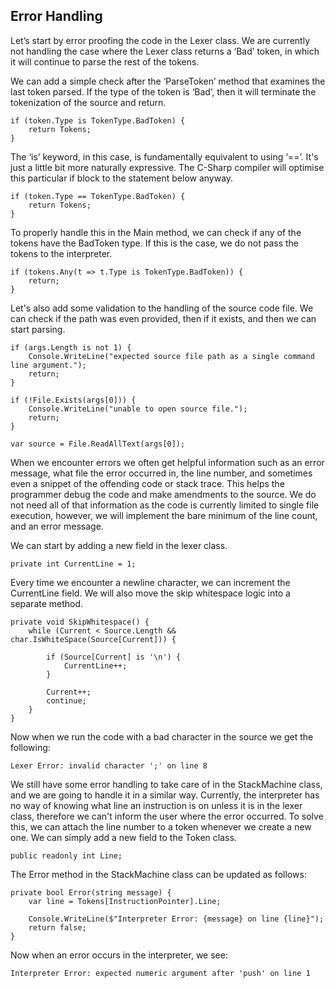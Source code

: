 ## Error Handling

Let’s start by error proofing the code in the Lexer class. We are currently not handling the case where the Lexer class returns a ‘Bad’ token, in which it will continue to parse the rest of the tokens.

We can add a simple check after the ‘ParseToken’ method that examines the last token parsed. If the type of the token is ‘Bad’, then it will terminate the tokenization of the source and return. 

```
if (token.Type is TokenType.BadToken) {
    return Tokens;
}
```

The ‘is’ keyword, in this case, is fundamentally equivalent to using ‘==’. It's just a little bit more naturally expressive. The C-Sharp compiler will optimise this particular if block to the statement below anyway.

```
if (token.Type == TokenType.BadToken) {
    return Tokens;
}
```

To properly handle this in the Main method, we can check if any of the tokens have the BadToken type. If this is the case, we do not pass the tokens to the interpreter.

```
if (tokens.Any(t => t.Type is TokenType.BadToken)) {
    return;
}
```

Let's also add some validation to the handling of the source code file. We can check if the path was even provided, then if it exists, and then we can start parsing.

```
if (args.Length is not 1) {
    Console.WriteLine("expected source file path as a single command line argument.");
    return;
}

if (!File.Exists(args[0])) {
    Console.WriteLine("unable to open source file.");
    return;
}

var source = File.ReadAllText(args[0]);
```

When we encounter errors we often get helpful information such as an error message, what file the error occurred in, the line number, and sometimes even a snippet of the offending code or stack trace. This helps the programmer debug the code and make amendments to the source. We do not need all of that information as the code is currently limited to single file execution, however, we will implement the bare minimum of the line count, and an error message.

We can start by adding a new field in the lexer class.

```
private int CurrentLine = 1;
```

Every time we encounter a newline character, we can increment the CurrentLine field. We will also move the skip whitespace logic into a separate method.


```
private void SkipWhitespace() {
    while (Current < Source.Length && char.IsWhiteSpace(Source[Current])) {

        if (Source[Current] is '\n') {
            CurrentLine++;
        }
        
        Current++;
        continue;
    }
}
```

Now when we run the code with a bad character in the source we get the following:

```
Lexer Error: invalid character ';' on line 8
```

We still have some error handling to take care of in the StackMachine class, and we are going to handle it in a similar way. Currently, the interpreter has no way of knowing what line an instruction is on unless it is in the lexer class, therefore we can't inform the user where the error occurred. To solve this, we can attach the line number to a token whenever we create a new one. We can simply add a new field to the Token class.

```
public readonly int Line;
```

The Error method in the StackMachine class can be updated as follows:

```
private bool Error(string message) {
    var line = Tokens[InstructionPointer].Line;
    
    Console.WriteLine($"Interpreter Error: {message} on line {line}");
    return false;
}
```

Now when an error occurs in the interpreter, we see:

```
Interpreter Error: expected numeric argument after 'push' on line 1
```